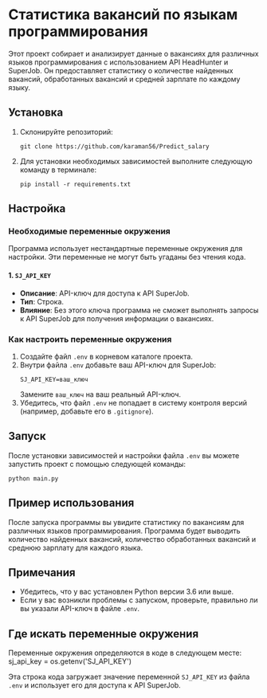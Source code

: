 # Статистика вакансий по языкам программирования

Этот проект собирает и анализирует данные о вакансиях для различных языков программирования с использованием API HeadHunter и SuperJob. Он предоставляет статистику о количестве найденных вакансий, обработанных вакансий и средней зарплате по каждому языку.

## Установка

1. Склонируйте репозиторий:
   ```
   git clone https://github.com/karaman56/Predict_salary
   ```
2. Для установки необходимых зависимостей выполните следующую команду в терминале:
   ```
   pip install -r requirements.txt
   ```

## Настройка

### Необходимые переменные окружения

Программа использует нестандартные переменные окружения для настройки. Эти переменные не могут быть угаданы без чтения кода.

#### 1. `SJ_API_KEY`
- **Описание**: API-ключ для доступа к API SuperJob.
- **Тип**: Строка.
- **Влияние**: Без этого ключа программа не сможет выполнять запросы к API SuperJob для получения информации о вакансиях.

### Как настроить переменные окружения

1. Создайте файл `.env` в корневом каталоге проекта.
2. Внутри файла `.env` добавьте ваш API-ключ для SuperJob:
   ```
   SJ_API_KEY=ваш_ключ
   ```
   Замените `ваш_ключ` на ваш реальный API-ключ.
3. Убедитесь, что файл `.env` не попадает в систему контроля версий (например, добавьте его в `.gitignore`).

## Запуск

После установки зависимостей и настройки файла `.env` вы можете запустить проект с помощью следующей команды:
```
python main.py
```

## Пример использования

После запуска программы вы увидите статистику по вакансиям для различных языков программирования. Программа будет выводить количество найденных вакансий, количество обработанных вакансий и среднюю зарплату для каждого языка.

## Примечания

- Убедитесь, что у вас установлен Python версии 3.6 или выше.
- Если у вас возникли проблемы с запуском, проверьте, правильно ли вы указали API-ключ в файле `.env`.

## Где искать переменные окружения

Переменные окружения определяются в коде в следующем месте:
sj_api_key = os.getenv('SJ_API_KEY')

Эта строка кода загружает значение переменной `SJ_API_KEY` из файла `.env` и использует его для доступа к API SuperJob.

